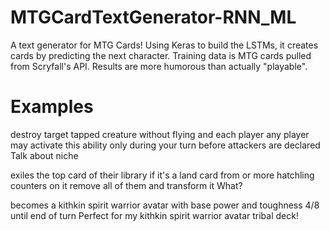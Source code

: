 # MTGCardTextGenerator-RNN_ML

A text generator for MTG Cards! Using Keras to build the LSTMs, it creates cards by predicting the next character. Training data is MTG cards pulled from Scryfall's API. Results are more humorous than actually "playable".

# Examples
<endofcost> destroy target tapped creature without flying and each player any player may activate this ability only during your turn before attackers are declared
Talk about niche

<cardname> exiles the top card of their library if it's a land card from or more hatchling counters on it remove all of them and transform it
What?

<cardname> becomes a kithkin spirit warrior avatar with base power and toughness 4/8 until end of turn
Perfect for my kithkin spirit warrior avatar tribal deck!

